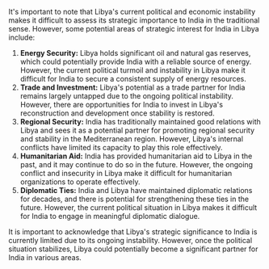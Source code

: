 It's important to note that Libya's current political and economic instability makes it difficult to assess its strategic importance to India in the traditional sense. However, some potential areas of strategic interest for India in Libya include:

1. **Energy Security:** Libya holds significant oil and natural gas reserves, which could potentially provide India with a reliable source of energy. However, the current political turmoil and instability in Libya make it difficult for India to secure a consistent supply of energy resources.
2. **Trade and Investment:**  Libya's potential as a trade partner for India remains largely untapped due to the ongoing political instability. However, there are opportunities for India to invest in Libya's reconstruction and development once stability is restored.
3. **Regional Security:** India has traditionally maintained good relations with Libya and sees it as a potential partner for promoting regional security and stability in the Mediterranean region. However, Libya's internal conflicts have limited its capacity to play this role effectively.
4. **Humanitarian Aid:** India has provided humanitarian aid to Libya in the past, and it may continue to do so in the future. However, the ongoing conflict and insecurity in Libya make it difficult for humanitarian organizations to operate effectively.
5. **Diplomatic Ties:** India and Libya have maintained diplomatic relations for decades, and there is potential for strengthening these ties in the future. However, the current political situation in Libya makes it difficult for India to engage in meaningful diplomatic dialogue.

It is important to acknowledge that Libya's strategic significance to India is currently limited due to its ongoing instability. However, once the political situation stabilizes, Libya could potentially become a significant partner for India in various areas. 
